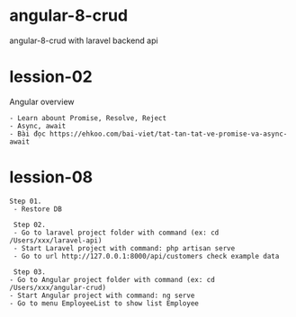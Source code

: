 # angular-8-crud


angular-8-crud with laravel backend api

# lession-02
Angular overview

```
- Learn abount Promise, Resolve, Reject
- Async, await
- Bài đọc https://ehkoo.com/bai-viet/tat-tan-tat-ve-promise-va-async-await
```

# lession-08

``` 
Step 01.
 - Restore DB
 
 Step 02.
 - Go to laravel project folder with command (ex: cd /Users/xxx/laravel-api)
 - Start Laravel project with command: php artisan serve
 - Go to url http://127.0.0.1:8000/api/customers check example data

 Step 03.
- Go to Angular project folder with command (ex: cd /Users/xxx/angular-crud)
- Start Angular project with command: ng serve
- Go to menu EmployeeList to show list Employee
```